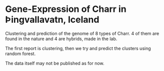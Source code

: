 # Gene-Expression of Charr in Þingvallavatn, Iceland

Clustering and prediction of the genome of 8 types of Charr. 4 of them are found in the nature and 4 are hybrids, made in the lab.


The first report is clustering, then we try and predict the clusters using random forest.

The data itself may not be published as for now.